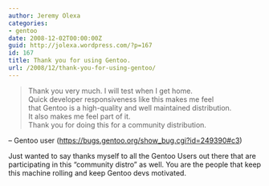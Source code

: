 ```yaml
---
author: Jeremy Olexa
categories:
- gentoo
date: 2008-12-02T00:00:00Z
guid: http://jolexa.wordpress.com/?p=167
id: 167
title: Thank you for using Gentoo.
url: /2008/12/thank-you-for-using-gentoo/
---
```


> Thank you very much. I will test when I get home.  
> Quick developer responsiveness like this makes me feel  
> that Gentoo is a high-quality and well maintained distribution.  
> It also makes me feel part of it.  
> Thank you for doing this for a community distribution.

&#8211; Gentoo user (<https://bugs.gentoo.org/show_bug.cgi?id=249390#c3>)

Just wanted to say thanks myself to all the Gentoo Users out there that are participating in this &#8220;community distro&#8221; as well. You are the people that keep this machine rolling and keep Gentoo devs motivated.